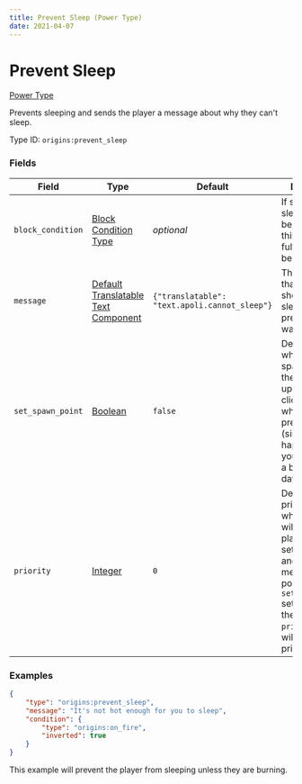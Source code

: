 ```yaml
---
title: Prevent Sleep (Power Type)
date: 2021-04-07
---
```


# Prevent Sleep

[Power Type](../power_types.md)

Prevents sleeping and sends the player a message about why they can't sleep.

Type ID: `origins:prevent_sleep`


### Fields

Field  | Type | Default | Description
-------|------|---------|-------------
`block_condition` | [Block Condition Type](../block_condition_types.md) | _optional_ | If specified, sleep will only be prevented if this condition is fulfilled by the bed block.
`message` | [Default Translatable Text Component](../data_types/default_translatable_text_component.md) | `{"translatable": "text.apoli.cannot_sleep"}` | The message that will be shown when sleep is prevented this way.
`set_spawn_point` | [Boolean](../data_types/boolean.md) | `false` | Determines whether the spawnpoint of the player is set upon right-clicking a bed while being prevented. (similar to what happens when you right-click a bed while it's daytime)
`priority` | [Integer](../data_types/integer.md) | `0` | Determines the priority of which power will prevent the player to sleep, set their spawn and display a message. The power with `set_spawn_point` set to `true` and the highest `priority` value will be prioritized.


### Examples

```json
{
    "type": "origins:prevent_sleep",
	"message": "It's not hot enough for you to sleep",
    "condition": {
		"type": "origins:on_fire",
		"inverted": true
	}
}
```

This example will prevent the player from sleeping unless they are burning.
